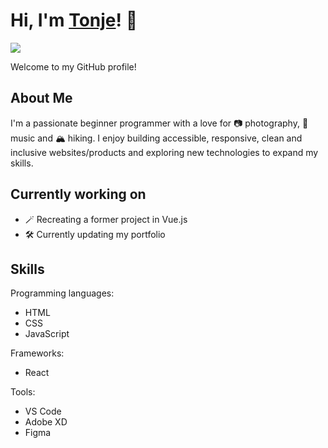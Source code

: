 # Hi, I'm [Tonje](https://github.com/tonjetj)! 👋

![](https://komarev.com/ghpvc/?username=tonjetj&abbreviated=true&color=blueviolet)

Welcome to my GitHub profile! 

## About Me 
I'm a passionate beginner programmer with a love for 📷 photography, 🎵 music and 🏔️ hiking. 
I enjoy building accessible, responsive, clean and inclusive websites/products and exploring new technologies to expand my skills.

## Currently working on
- 🪄 Recreating a former project in Vue.js
- 🛠️ Currently updating my portfolio

## Skills

Programming languages: 
- HTML
- CSS
- JavaScript

Frameworks:
- React

Tools: 
- VS Code
- Adobe XD
- Figma


<!--
**tonjetj/tonjetj** is a ✨ _special_ ✨ repository because its `README.md` (this file) appears on your GitHub profile.

If you'd like to check out some of my projects, head over to my [Portfolio Website](https://tonjetj.github.io/portfolio-ca/).
## Get in Touch
- 💬 You can reach me on my [LinkedIn](https://www.linkedin.com/in/tonje-totland-jenssen-1b6209a4)
- 🌐 Visit my [Portfolio Website](https://tonjetj.github.io/portfolio-ca/)

[![Anurag's GitHub stats](https://github-readme-stats.vercel.app/api?username=tonjetj&theme=cobalt)](https://github.com/tonjetj/github-readme-stats)


Here are some ideas to get you started:

- 🔭 I’m currently working on ...
- 🌱 I’m currently learning ...
- 👯 I’m looking to collaborate on ...
- 🤔 I’m looking for help with ...
- 💬 Ask me about ...
- 📫 How to reach me: ...
- 😄 Pronouns: ...
- ⚡ Fun fact: ...
-->

